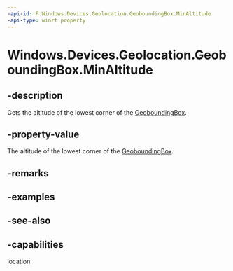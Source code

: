 ```yaml
---
-api-id: P:Windows.Devices.Geolocation.GeoboundingBox.MinAltitude
-api-type: winrt property
---
```


<!-- Property syntax
public double MinAltitude { get; }
-->

# Windows.Devices.Geolocation.GeoboundingBox.MinAltitude

## -description
Gets the altitude of the lowest corner of the [GeoboundingBox](geoboundingbox.md).

## -property-value
The altitude of the lowest corner of the [GeoboundingBox](geoboundingbox.md).

## -remarks

## -examples

## -see-also

## -capabilities
location
